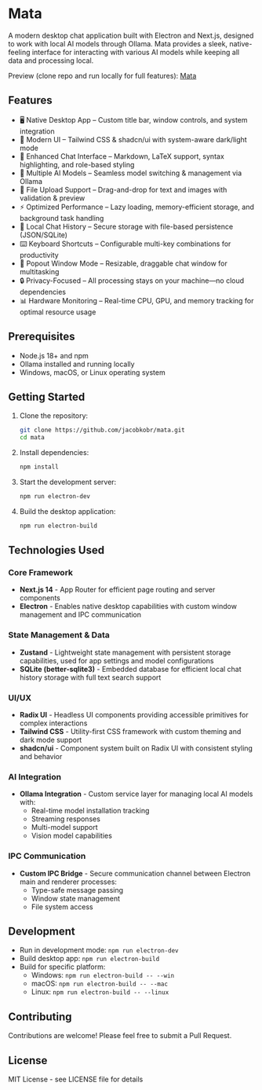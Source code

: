 # Mata

A modern desktop chat application built with Electron and Next.js, designed to work with local AI models through Ollama. Mata provides a sleek, native-feeling interface for interacting with various AI models while keeping all data and processing local.

Preview (clone repo and run locally for full features):
[Mata](https://mataai.netlify.app/)

## Features

- 🖥️ Native Desktop App – Custom title bar, window controls, and system integration
- 🎨 Modern UI – Tailwind CSS & shadcn/ui with system-aware dark/light mode
- 💬 Enhanced Chat Interface – Markdown, LaTeX support, syntax highlighting, and role-based styling
- 🤖 Multiple AI Models – Seamless model switching & management via Ollama
- 📁 File Upload Support – Drag-and-drop for text and images with validation & preview
- ⚡ Optimized Performance – Lazy loading, memory-efficient storage, and background task handling
- 💾 Local Chat History – Secure storage with file-based persistence (JSON/SQLite)
- ⌨️ Keyboard Shortcuts – Configurable multi-key combinations for productivity
- 🔄 Popout Window Mode – Resizable, draggable chat window for multitasking
- 🔒 Privacy-Focused – All processing stays on your machine—no cloud dependencies
- 📊 Hardware Monitoring – Real-time CPU, GPU, and memory tracking for optimal resource usage

## Prerequisites

- Node.js 18+ and npm
- Ollama installed and running locally
- Windows, macOS, or Linux operating system

## Getting Started

1. Clone the repository:
   ```bash
   git clone https://github.com/jacobkobr/mata.git
   cd mata
   ```

2. Install dependencies:
   ```bash
   npm install
   ```

3. Start the development server:
   ```bash
   npm run electron-dev
   ```

4. Build the desktop application:
   ```bash
   npm run electron-build
   ```

## Technologies Used

### Core Framework
- **Next.js 14** - App Router for efficient page routing and server components
- **Electron** - Enables native desktop capabilities with custom window management and IPC communication

### State Management & Data
- **Zustand** - Lightweight state management with persistent storage capabilities, used for app settings and model configurations
- **SQLite (better-sqlite3)** - Embedded database for efficient local chat history storage with full text search support

### UI/UX
- **Radix UI** - Headless UI components providing accessible primitives for complex interactions
- **Tailwind CSS** - Utility-first CSS framework with custom theming and dark mode support
- **shadcn/ui** - Component system built on Radix UI with consistent styling and behavior

### AI Integration
- **Ollama Integration** - Custom service layer for managing local AI models with:
  - Real-time model installation tracking
  - Streaming responses
  - Multi-model support
  - Vision model capabilities

### IPC Communication
- **Custom IPC Bridge** - Secure communication channel between Electron main and renderer processes:
  - Type-safe message passing
  - Window state management
  - File system access

## Development

- Run in development mode: `npm run electron-dev`
- Build desktop app: `npm run electron-build`
- Build for specific platform:
  - Windows: `npm run electron-build -- --win`
  - macOS: `npm run electron-build -- --mac`
  - Linux: `npm run electron-build -- --linux`

## Contributing

Contributions are welcome! Please feel free to submit a Pull Request.

## License

MIT License - see LICENSE file for details 
